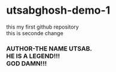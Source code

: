 # utsabghosh-demo-1
this my first github repository
<br> 
this is seconde change
<br>
<h3>AUTHOR-THE NAME UTSAB.<BR> HE IS A LEGEND!!!<BR> GOD DAMN!!!</h3>
